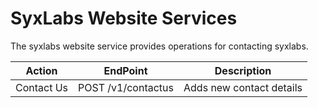 # SyxLabs Website Services

The syxlabs website service provides operations for contacting syxlabs.

| Action     | EndPoint           | Description              |
| ---------- | ------------------ | ------------------------ |
| Contact Us | POST /v1/contactus | Adds new contact details |
